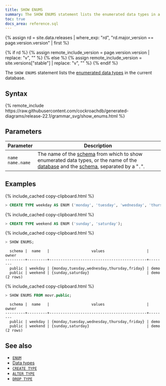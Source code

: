 ```yaml
---
title: SHOW ENUMS
summary: The SHOW ENUMS statement lists the enumerated data types in a database.
toc: true
docs_area: reference.sql
---
```


{% assign rd = site.data.releases | where_exp: "rd", "rd.major_version == page.version.version" | first %}

{% if rd %}
{% assign remote_include_version = page.version.version | replace: "v", "" %}
{% else %}
{% assign remote_include_version = site.versions["stable"] | replace: "v", "" %}
{% endif %}

 The `SHOW ENUMS` statement lists the [enumerated data types](enum.html) in the current database.

## Syntax

<div>
{% remote_include https://raw.githubusercontent.com/cockroachdb/generated-diagrams/release-22.1/grammar_svg/show_enums.html %}
</div>

## Parameters

Parameter | Description
----------|------------
`name`<br>`name.name` | The name of the [schema](create-schema.html) from which to show enumerated data types, or the name of the [database](create-database.html) and the [schema](create-schema.html), separated by a "`.`".

## Examples

{% include_cached copy-clipboard.html %}
~~~ sql
> CREATE TYPE weekday AS ENUM ('monday', 'tuesday', 'wednesday', 'thursday', 'friday');
~~~

{% include_cached copy-clipboard.html %}
~~~ sql
> CREATE TYPE weekend AS ENUM ('sunday', 'saturday');
~~~

{% include_cached copy-clipboard.html %}
~~~ sql
> SHOW ENUMS;
~~~

~~~
  schema |  name   |                   values                   | owner
---------+---------+--------------------------------------------+--------
  public | weekday | {monday,tuesday,wednesday,thursday,friday} | demo
  public | weekend | {sunday,saturday}                          | demo
(2 rows)
~~~

{% include_cached copy-clipboard.html %}
~~~ sql
> SHOW ENUMS FROM movr.public;
~~~

~~~
  schema |  name   |                   values                   | owner
---------+---------+--------------------------------------------+--------
  public | weekday | {monday,tuesday,wednesday,thursday,friday} | demo
  public | weekend | {sunday,saturday}                          | demo
(2 rows)
~~~


## See also

- [`ENUM`](enum.html)
- [Data types](data-types.html)
- [`CREATE TYPE`](create-type.html)
- [`ALTER TYPE`](alter-type.html)
- [`DROP TYPE`](drop-type.html)
